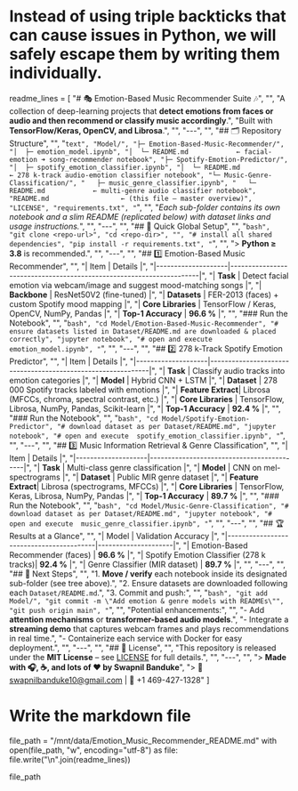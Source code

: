 # Instead of using triple backticks that can cause issues in Python, we will safely escape them by writing them individually.

readme_lines = [
"# 🎭 Emotion-Based Music Recommender Suite 🎶",
"",
"A collection of deep-learning projects that **detect emotions from faces or audio and then recommend or classify music accordingly**.",
"Built with **TensorFlow/Keras, OpenCV, and Librosa**.",
"",
"---",
"",
"## 🗂️ Repository Structure",
"",
"```text",
"Model/",
"├─ Emotion-Based-Music-Recommender/",
"│  ├─ emotion_model.ipynb",
"│  └─ README.md            ← facial-emotion ➜ song-recommender notebook",
"├─ Spotify-Emotion-Predictor/",
"│  ├─ spotify_emotion_classifier.ipynb",
"│  └─ README.md            ← 278 k-track audio-emotion classifier notebook",
"└─ Music-Genre-Classification/",
"   ├─ music_genre_classifier.ipynb",
"   └─ README.md            ← multi-genre audio classifier notebook",
"README.md                  ← (this file – master overview)",
"LICENSE",
"requirements.txt",
"```",
"",
"*Each sub-folder contains its own notebook and a slim README (replicated below) with dataset links and usage instructions.*",
"",
"---",
"",
"## 🚀 Quick Global Setup",
"",
"```bash",
"git clone <repo-url>",
"cd <repo-dir>",
"",
"# install all shared dependencies",
"pip install -r requirements.txt",
"```",
"",
"> **Python ≥ 3.8** is recommended.",
"",
"---",
"",
"## 1️⃣ Emotion-Based Music Recommender",
"",
"| Item               | Details                                                             |",
"|--------------------|---------------------------------------------------------------------|",
"| **Task**           | Detect facial emotion via webcam/image and suggest mood-matching songs |",
"| **Backbone**       | ResNet50V2 (fine-tuned)                                             |",
"| **Datasets**       | FER-2013 (faces) + custom Spotify mood mapping                      |",
"| **Core Libraries** | TensorFlow / Keras, OpenCV, NumPy, Pandas                           |",
"| **Top-1 Accuracy** | **96.6 %**                                                         |",
"",
"### Run the Notebook",
"",
"```bash",
"cd Model/Emotion-Based-Music-Recommender",
"# ensure datasets listed in Dataset/README.md are downloaded & placed correctly",
"jupyter notebook",
"# open and execute  emotion_model.ipynb",
"```",
"",
"---",
"",
"## 2️⃣ 278 k-Track Spotify Emotion Predictor",
"",
"| Item               | Details                                                     |",
"|--------------------|-------------------------------------------------------------|",
"| **Task**           | Classify audio tracks into emotion categories               |",
"| **Model**          | Hybrid CNN + LSTM                                           |",
"| **Dataset**        | 278 000 Spotify tracks labeled with emotions                |",
"| **Feature Extract**| Librosa (MFCCs, chroma, spectral contrast, etc.)            |",
"| **Core Libraries** | TensorFlow, Librosa, NumPy, Pandas, Scikit-learn           |",
"| **Top-1 Accuracy** | **92.4 %**                                                 |",
"",
"### Run the Notebook",
"",
"```bash",
"cd Model/Spotify-Emotion-Predictor",
"# download dataset as per Dataset/README.md",
"jupyter notebook",
"# open and execute  spotify_emotion_classifier.ipynb",
"```",
"",
"---",
"",
"## 3️⃣ Music Information Retrieval & Genre Classification",
"",
"| Item               | Details                                   |",
"|--------------------|-------------------------------------------|",
"| **Task**           | Multi-class genre classification          |",
"| **Model**          | CNN on mel-spectrograms                   |",
"| **Dataset**        | Public MIR genre dataset                  |",
"| **Feature Extract**| Librosa (spectrograms, MFCCs)             |",
"| **Core Libraries** | TensorFlow, Keras, Librosa, NumPy, Pandas |",
"| **Top-1 Accuracy** | **89.7 %**                               |",
"",
"### Run the Notebook",
"",
"```bash",
"cd Model/Music-Genre-Classification",
"# download dataset as per Dataset/README.md",
"jupyter notebook",
"# open and execute  music_genre_classifier.ipynb",
"```",
"",
"---",
"",
"## 🏆 Results at a Glance",
"",
"| Model                                   | Validation Accuracy |",
"|-----------------------------------------|---------------------|",
"| Emotion-Based Recommender (faces)       | **96.6 %**          |",
"| Spotify Emotion Classifier (278 k tracks)| **92.4 %**          |",
"| Genre Classifier (MIR dataset)          | **89.7 %**          |",
"",
"---",
"",
"## 🔮 Next Steps",
"",
"1. **Move / verify** each notebook inside its designated sub-folder (see tree above).",
"2. Ensure datasets are downloaded following each `Dataset/README.md`.",
"3. Commit and push:",
"",
"```bash",
"git add Model/",
"git commit -m \"Add emotion & genre models with READMEs\"",
"git push origin main",
"```",
"",
"Potential enhancements:",
"",
"- Add **attention mechanisms** or **transformer-based audio models**.",
"- Integrate a **streaming demo** that captures webcam frames and plays recommendations in real time.",
"- Containerize each service with Docker for easy deployment.",
"",
"---",
"",
"## 📜 License",
"",
"This repository is released under the **MIT License** – see [LICENSE](LICENSE) for full details.",
"",
"---",
"",
"> **Made with 🎧, ☕, and lots of ❤️ by Swapnil Banduke**",
"> 📧 swapnilbanduke10@gmail.com   |   📱 +1 469-427-1328"
]

# Write the markdown file
file_path = "/mnt/data/Emotion_Music_Recommender_README.md"
with open(file_path, "w", encoding="utf-8") as file:
    file.write("\n".join(readme_lines))

file_path
